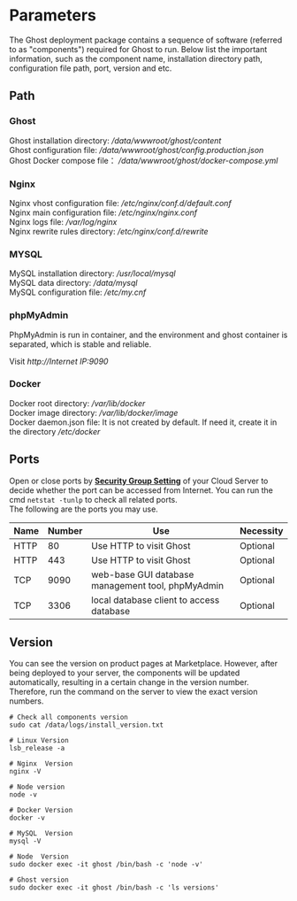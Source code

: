 # Parameters

The Ghost deployment package contains a sequence of software (referred to as "components") required for Ghost to run. Below list the important information, such as the component name, installation directory path, configuration file path, port, version and etc.

## Path

### Ghost

Ghost installation directory: */data/wwwroot/ghost/content*  
Ghost configuration file: */data/wwwroot/ghost/config.production.json*  
Ghost Docker compose file： */data/wwwroot/ghost/docker-compose.yml*

### Nginx

Nginx vhost configuration file: */etc/nginx/conf.d/default.conf*    
Nginx main configuration file: */etc/nginx/nginx.conf*   
Nginx logs file: */var/log/nginx*  
Nginx rewrite rules directory: */etc/nginx/conf.d/rewrite* 

### MYSQL

MySQL installation directory: */usr/local/mysql*  
MySQL data directory: */data/mysql*  
MySQL configuration file: */etc/my.cnf*    

### phpMyAdmin

PhpMyAdmin is run in container, and the environment and ghost container is separated, which is stable and reliable.

Visit *http://Internet IP:9090*

### Docker

Docker root directory: */var/lib/docker*  
Docker image directory: */var/lib/docker/image*   
Docker daemon.json file: It is not created by default. If need it, create it in the directory */etc/docker* 


## Ports

Open or close ports by **[Security Group Setting](https://support.websoft9.com/docs/faq/zh/tech-instance.html)** of your Cloud Server to decide whether the port can be accessed from Internet. You can run the cmd `netstat -tunlp` to check all related ports.  
The following are the ports you may use.

| Name | Number | Use |  Necessity |
| --- | --- | --- | --- |
| HTTP | 80 | Use HTTP to visit Ghost | Optional |
| HTTP | 443 | Use HTTP to visit Ghost | Optional |
| TCP | 9090 | web-base GUI database management tool, phpMyAdmin | Optional |
| TCP | 3306 | local database client to access database | Optional |


## Version

You can see the version on product pages at Marketplace. However, after being deployed to your server, the components will be updated automatically, resulting in a certain change in the version number. Therefore, run the command on the server to view the exact version numbers.

```shell
# Check all components version
sudo cat /data/logs/install_version.txt

# Linux Version
lsb_release -a

# Nginx  Version
nginx -V

# Node version
node -v

# Docker Version
docker -v

# MySQL  Version
mysql -V

# Node  Version
sudo docker exec -it ghost /bin/bash -c 'node -v'

# Ghost version
sudo docker exec -it ghost /bin/bash -c 'ls versions'
```
